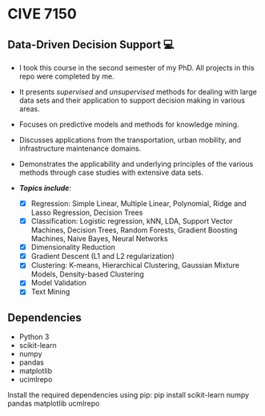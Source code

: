 # CIVE 7150
  ## Data-Driven Decision Support 💻
+ I took this course in the second semester of my PhD. All projects in this repo were completed by me.
+ It presents *supervised* and *unsupervised* methods for dealing with large data sets and their application to support decision making in various areas.
+ Focuses on predictive models and methods for knowledge mining.
+ Discusses applications from the transportation, urban mobility, and infrastructure maintenance domains.
+ Demonstrates the applicability and underlying principles of the various methods through case studies with extensive data sets.

+ ***Topics include***:
  - [x] Regression: Simple Linear, Multiple Linear, Polynomial, Ridge and Lasso Regression, Decision Trees
  - [x] Classification: Logistic regression, kNN, LDA, Support Vector Machines, Decision Trees, Random Forests, Gradient Boosting Machines, Naive Bayes, Neural Networks
  - [x] Dimensionality Reduction
  - [x] Gradient Descent (L1 and L2 regularization)
  - [x] Clustering: K-means, Hierarchical Clustering, Gaussian Mixture Models, Density-based Clustering
  - [x] Model Validation
  - [x] Text Mining

## Dependencies

- Python 3
- scikit-learn
- numpy
- pandas
- matplotlib
- ucimlrepo

Install the required dependencies using pip:
pip install scikit-learn numpy pandas matplotlib ucmlrepo
